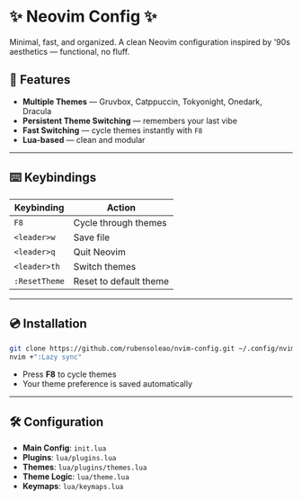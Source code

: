 # ✨ Neovim Config ✨

Minimal, fast, and organized. A clean Neovim configuration inspired by '90s aesthetics — functional, no fluff.

## 🚀 Features
- **Multiple Themes** — Gruvbox, Catppuccin, Tokyonight, Onedark, Dracula
- **Persistent Theme Switching** — remembers your last vibe
- **Fast Switching** — cycle themes instantly with `F8`
- **Lua-based** — clean and modular

---

## ⌨️ Keybindings
| Keybinding | Action |
|-----------|--------|
| `F8`       | Cycle through themes |
| `<leader>w`| Save file             |
| `<leader>q`| Quit Neovim           |
| `<leader>th`| Switch themes         |
| `:ResetTheme`| Reset to default theme |

---


## 💿 Installation

```bash
git clone https://github.com/rubensoleao/nvim-config.git ~/.config/nvim
nvim +":Lazy sync"
```

- Press **F8** to cycle themes
- Your theme preference is saved automatically

---

## 🛠 Configuration

- **Main Config**: `init.lua`
- **Plugins**: `lua/plugins.lua`
- **Themes**: `lua/plugins/themes.lua`
- **Theme Logic**: `lua/theme.lua`
- **Keymaps**: `lua/keymaps.lua`
